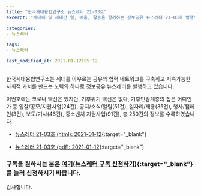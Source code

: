 ```yaml
---
title: "한국세대융합연구소 뉴스레터 21-03호"
excerpt: "세대내 및 세대간 일, 배움, 활동을 함께하는 정보공유 뉴스레터 21-03호 발행" 

categories:
- 뉴스레터

tags:
- 뉴스레터

last_modified_at: 2021-01-12T05:12
---
```


한국세대융합연구소는 세대를 아우르는 공유와 협력 네트워크를 구축하고 지속가능한 사회적 가치를 만드는 노력의 하나로 정보공유 뉴스레터를 발행하고 있습니다.

이번호에는 코로나 백신은 있지만, 기후위기 백신은 없다, 기후민감계층의 집은 어디인가 등 입찰/공모/지원사업(24건), 공지/소식/알림(51건), 일자리/채용(35건), 행사/캠페인(3건), 보도/기사(46건), 중소벤처 지원사업(91건), 총 250건의 정보를 수록하였습니다.

* [뉴스레터 21-03호 (html): 2021-01-12](https://gcrcenter.github.io/assets/htmls/gcrc_news_letter_20210112.html){:target="_blank"}

* [뉴스레터 21-03호 (pdf): 2021-01-12](https://gcrcenter.github.io/assets/pdfs/news_letter_20210112.pdf){:target="_blank"}


### 구독을 원하시는 분은 [여기(뉴스레터 구독 신청하기)](https://forms.gle/MJ5gVHCdunBXXWVB7){:target="_blank"} 를 눌러 신청하시기 바랍니다.


감사합니다.